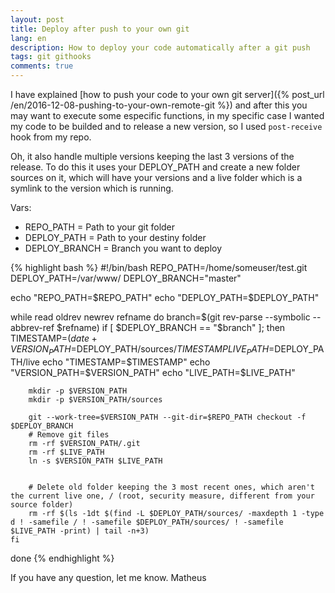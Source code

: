```yaml
---
layout: post
title: Deploy after push to your own git
lang: en
description: How to deploy your code automatically after a git push
tags: git githooks
comments: true
---	
```


I have explained [how to push your code to your own git server]({% post_url /en/2016-12-08-pushing-to-your-own-remote-git %}) and after this you may want to execute some especific functions, in my specific case I wanted my code to be builded and to release a new version, so I used `post-receive` hook from my repo.

Oh, it also handle multiple versions keeping the last 3 versions of the release. To do this it uses your DEPLOY_PATH and create a new folder sources on it, which will have your versions and a live folder which is a symlink to the version which is running. 

Vars:
* REPO_PATH = Path to your git folder
* DEPLOY_PATH = Path to your destiny folder
* DEPLOY_BRANCH = Branch you want to deploy

{% highlight bash %}
#!/bin/bash
REPO_PATH=/home/someuser/test.git
DEPLOY_PATH=/var/www/
DEPLOY_BRANCH="master"

echo "REPO_PATH=$REPO_PATH"
echo "DEPLOY_PATH=$DEPLOY_PATH"

while read oldrev newrev refname
do
    branch=$(git rev-parse --symbolic --abbrev-ref $refname)
    if [ $DEPLOY_BRANCH == "$branch" ]; then
        TIMESTAMP=$(date +%Y%m%d%H%M%S)
        VERSION_PATH=$DEPLOY_PATH/sources/$TIMESTAMP
        LIVE_PATH=$DEPLOY_PATH/live
        echo "TIMESTAMP=$TIMESTAMP"
        echo "VERSION_PATH=$VERSION_PATH"
        echo "LIVE_PATH=$LIVE_PATH"

        mkdir -p $VERSION_PATH
        mkdir -p $VERSION_PATH/sources

        git --work-tree=$VERSION_PATH --git-dir=$REPO_PATH checkout -f $DEPLOY_BRANCH
        # Remove git files
        rm -rf $VERSION_PATH/.git
        rm -rf $LIVE_PATH
        ln -s $VERSION_PATH $LIVE_PATH


        # Delete old folder keeping the 3 most recent ones, which aren't the current live one, / (root, security measure, different from your source folder)
        rm -rf $(ls -1dt $(find -L $DEPLOY_PATH/sources/ -maxdepth 1 -type d ! -samefile / ! -samefile $DEPLOY_PATH/sources/ ! -samefile $LIVE_PATH -print) | tail -n+3)
    fi
done
{% endhighlight %}


If you have any question, let me know.
Matheus

